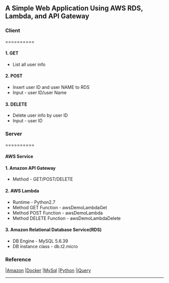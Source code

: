 ## A Simple Web Application Using AWS RDS, Lambda, and API Gateway

### Client
==========
#### 1. GET
- List all user info
#### 2. POST
- Insert user ID and user NAME to RDS
- Input - user ID/user Name
#### 3. DELETE
- Delete user info by user ID
- Input - user ID

### Server
==========
#### AWS Service
#### 1. Amazon API Gateway
- Method - GET/POST/DELETE
#### 2. AWS Lambda
- Runtime - Python2.7
- Method GET Function - awsDemoLambdaGet
- Method POST Function - awsDemoLambda
- Method DELETE Function - awsDemoLambdaDelete
#### 3. Amazon Relational Database Service(RDS)
- DB Engine - MySQL 5.6.39
- DB instance class - db.t2.micro

### Reference
|[Amazon][Amazon]
|[Docker][Docker]
|[MySql][MySql]
|[Python][Python]
|[jQuery][jQuery]

*******************
[Amazon]:https://aws.amazon.com/tw/
[Docker]:https://hub.docker.com/
[MySql]:https://www.mysql.com/
[Python]:https://www.python.org/
[jQuery]:https://jquery.com/
